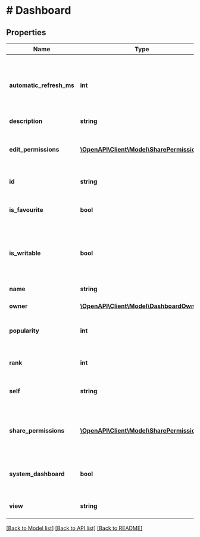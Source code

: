 # # Dashboard

## Properties

Name | Type | Description | Notes
------------ | ------------- | ------------- | -------------
**automatic_refresh_ms** | **int** | The automatic refresh interval for the dashboard in milliseconds. | [optional] [readonly]
**description** | **string** |  | [optional]
**edit_permissions** | [**\OpenAPI\Client\Model\SharePermission[]**](SharePermission.md) | The details of any edit share permissions for the dashboard. | [optional] [readonly]
**id** | **string** | The ID of the dashboard. | [optional] [readonly]
**is_favourite** | **bool** | Whether the dashboard is selected as a favorite by the user. | [optional] [readonly]
**is_writable** | **bool** | Whether the current user has permission to edit the dashboard. | [optional] [readonly]
**name** | **string** | The name of the dashboard. | [optional] [readonly]
**owner** | [**\OpenAPI\Client\Model\DashboardOwner**](DashboardOwner.md) |  | [optional]
**popularity** | **int** | The number of users who have this dashboard as a favorite. | [optional] [readonly]
**rank** | **int** | The rank of this dashboard. | [optional] [readonly]
**self** | **string** | The URL of these dashboard details. | [optional] [readonly]
**share_permissions** | [**\OpenAPI\Client\Model\SharePermission[]**](SharePermission.md) | The details of any view share permissions for the dashboard. | [optional] [readonly]
**system_dashboard** | **bool** | Whether the current dashboard is system dashboard. | [optional] [readonly]
**view** | **string** | The URL of the dashboard. | [optional] [readonly]

[[Back to Model list]](../../README.md#models) [[Back to API list]](../../README.md#endpoints) [[Back to README]](../../README.md)
